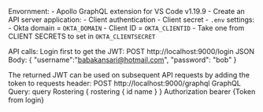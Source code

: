 Envornment:
    - Apollo GraphQL extension for VS Code v1.19.9
    - Create an API server application:
      - Client authentication
        - Client secret
    - `.env` settings:
      - Okta domain = `OKTA_DOMAIN`
      - Client ID = `OKTA_CLIENTID`
      - Take one from CLIENT SECRETS to set in `OKTA_CLIENTSECRET`
  
API calls:
  Login first to get the JWT:
    POST http://localhost:9000/login
    JSON Body:
    {
      "username":"babakansari@hotmail.com", 
      "password": "bob"
    }

  The returned JWT can be used on subsequent API requests by adding the token to requests header:
    POST http://localhost:9000/graphql
    GraphQL Query:
        query Rostering {
            rostering {
                id
                name
            }
        }
    Authorization   bearer {Token from login}
